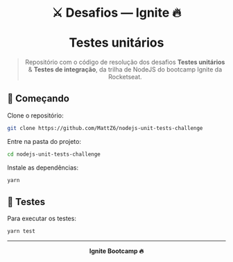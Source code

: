 <div align="center">
  <h1>
    ⚔ Desafios — Ignite 🔥
    <br/><br/>
    Testes unitários
  </h1>

  > Repositório com o código de resolução dos desafios **Testes unitários** & **Testes de integração**, da trilha de NodeJS do bootcamp Ignite da Rocketseat.
</div>

## 🎉 Começando

Clone o repositório:

```bash
git clone https://github.com/MattZ6/nodejs-unit-tests-challenge
```

Entre na pasta do projeto:
```bash
cd nodejs-unit-tests-challenge
```

Instale as dependências:

```bash
yarn
```

## 🧪 Testes

Para executar os testes:

```bash
yarn test
```

___

<div align="center">
  <strong>Ignite Bootcamp 🔥</strong>
</div>
